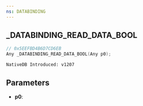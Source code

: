 ```yaml
---
ns: DATABINDING
---
```

## _DATABINDING_READ_DATA_BOOL

```c
// 0x5EEFBD4B6D7CD6EB
Any _DATABINDING_READ_DATA_BOOL(Any p0);
```

```
NativeDB Introduced: v1207
```

## Parameters
* **p0**:
